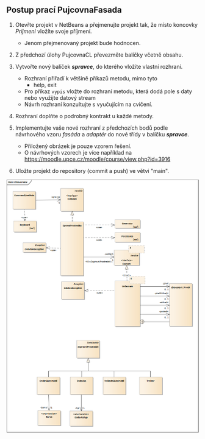 ## Postup prací PujcovnaFasada

1. Otevřte projekt v NetBeans a přejmenujte projekt tak, že místo koncovky 
   _Prijmeni_ vložíte svoje příjmení. 
    - Jenom přejmenovaný projekt bude hodnocen.

2. Z předchozí úlohy PujcovnaCL převezměte balíčky včetně obsahu.

2. Vytvořte nový balíček ***spravce***, do kterého vložíte vlastní rozhraní. 
   - Rozhraní přiřadí k většině příkazů metodu, mimo tyto
     - help, exit
   - Pro příkaz ```vypis``` vložte do rozhraní metodu, která dodá pole s daty 
     nebo využijte datový stream
   - Návrh rozhraní konzultujte s vyučujícím na cvičení.

3. Rozhraní doplňte o podrobný kontrakt u každé metody.

4. Implementujte vaše nové rozhraní z předchozích bodů podle 
   návrhového vzoru _fasáda_ a _adaptér_ do nové třídy v balíčku ***spravce***.
   - Přiložený obrázek je pouze vzorem řešení. 
   - O návrhových vzorech je více například na 
      https://moodle.upce.cz/moodle/course/view.php?id=3916   

6. Uložte projekt do repository (commit a push) ve větvi "main".

![Diagram tříd ](/src/main/resources/fasada.png)

